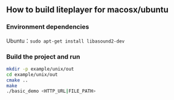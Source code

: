 ## How to build liteplayer for macosx/ubuntu

### Environment dependencies

Ubuntu：`sudo apt-get install libasound2-dev`

### Build the project and run

``` bash
mkdir -p example/unix/out
cd example/unix/out
cmake ..
make
./basic_demo <HTTP_URL|FILE_PATH>
```

